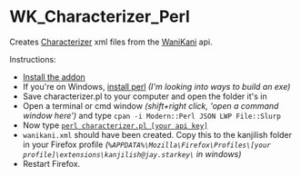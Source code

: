 WK_Characterizer_Perl
=====================

Creates [Characterizer](http://kanjilish.mozdev.org/) xml files from the [WaniKani](http://www.wanikani.com/) api.  
  
Instructions:  
- [Install the addon](https://addons.mozilla.org/en-US/firefox/addon/7208)  
- If you're on Windows, [install perl](http://strawberryperl.com/) *(I'm looking into ways to build an exe)*  
- Save characterizer.pl to your computer and open the folder it's in  
- Open a terminal or cmd window *(shift+right click, 'open a command window here')* and type `cpan -i Modern::Perl JSON LWP File::Slurp`  
- Now type [`perl characterizer.pl [your api key]`](http://www.wanikani.com/api)  
- `wanikani.xml` should have been created. Copy this to the kanjilish folder in your Firefox profile *(`%APPDATA%\Mozilla\Firefox\Profiles\[your profile]\extensions\kanjilish@jay.starkey\` in windows)*  
- Restart Firefox.
